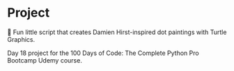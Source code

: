 # Project

🎨 Fun little script that creates Damien Hirst-inspired dot paintings with Turtle Graphics.

Day 18 project for the 100 Days of Code: The Complete Python Pro Bootcamp Udemy course.
